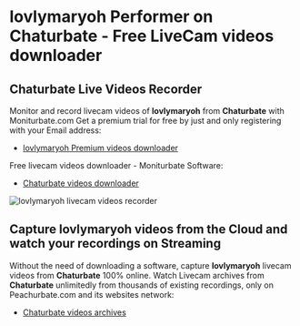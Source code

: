 # lovlymaryoh Performer on Chaturbate - Free LiveCam videos downloader

## Chaturbate Live Videos Recorder

Monitor and record livecam videos of **lovlymaryoh** from **Chaturbate** with Moniturbate.com
Get a premium trial for free by just and only registering with your Email address:
* [lovlymaryoh Premium videos downloader](https://moniturbate.com/request-demo-licence-key.html)

Free livecam videos downloader - Moniturbate Software:
* [Chaturbate videos downloader](https://moniturbate.com/moniturbate-download-software.html)

![lovlymaryoh livecam videos recorder](https://peachurnet.com/templates/moniturbate-software.png)


## Capture lovlymaryoh videos from the Cloud and watch your recordings on Streaming

Without the need of downloading a software, capture **lovlymaryoh** livecam videos from **Chaturbate** 100% online.
Watch Livecam archives from **Chaturbate** unlimitedly from thousands of existing recordings, only on Peachurbate.com and its websites network:
* [Chaturbate videos archives](https://peachurnet.com/)